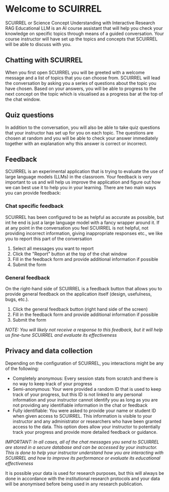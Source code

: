 # Welcome to SCUIRREL

SCUIRREL or Science Concept Understanding with Interactive Research RAG Educational LLM
is an AI course assistant that will help you check your knowledge on specific topics
through means of a guided conversation. Your course instructor will have set up the
topics and concepts that SCUIRREL will be able to discuss with you.

## Chatting with SCUIRREL

When you first open SCUIRREL you will be greeted with a welcome message and a list of
topics that you can choose from. SCUIRREL will lead the conversation by asking you a
series of questions about the topic you have chosen. Based on your answers, you will be
able to progress to the next concept on the topic which is visualised as a progress bar
at the top of the chat window.

## Quiz questions

In addition to the conversation, you will also be able to take quiz questions that your
instructor has set up for you on each topic. The questions are chosen at random and you
will be able to check your answer immediately together with an explanation why this
answer is correct or incorrect.

## Feedback

SCUIRREL is an experimental application that is trying to evaluate the use of large
language models (LLMs) in the classroom. Your feedback is very important to us and will
help us improve the application and figure out how we can best use it to help you in
your learning. There are two main ways you can provide feedback:

### Chat specific feedback

SCUIRREL has been configured to be as helpful as accurate as possible, but int he end is
just a large language model with a fancy wrapper around it. If at any point in the
conversation you feel SCUIRREL is not helpful, not providing incorrect information,
giving inappropriate responses etc., we like you to report this part of the conversation

1. Select all messages you want to report
2. Click the "Report" button at the top of the chat window
3. Fill in the feedback form and provide additional information if possible
4. Submit the form

### General feedback

On the right-hand side of SCUIRREL is a feedback button that allows you to provide
general feedback on the application itself (design, usefulness, bugs, etc.).

1. Click the general feedback button (right hand side of the screen)
2. Fill in the feedback form and provide additional information if possible
3. Submit the form

_NOTE: You will likely not receive a response to this feedback, but it will help us
fine-tune SCUIRREL and evaluate its effectiveness_

## Privacy and data collection

Depending on the configuration of SCUIRREL, you interactions might be any of the
following:

- Completely anonymous: Every session stats from scratch and there is no way to keep
  track of your progress
- Semi-anonymous: Your were provided a random ID that is used to keep track of your
  progress, but this ID is not linked to any personal information and your instructor
  cannot identify you as long as you are not providing any identifiable information in
  the chat or feedback
- Fully identifiable: You were asked to provide your name or student ID when given
  access to SCUIRREL. This information is visible to your instructor and any
  administrator or researchers who have been granted access to the data. This option
  does allow your instructor to potentially track your progress and provide more
  detailed feedback or guidance.

_IMPORTANT: In all cases, all of the chat messages you send to SCUIRREL are stored in a
secure database and can be accessed by your instructor. This is done to help your
instructor understand how you are interacting with SCUIRREL and how to improve its
performance or evaluate its educational effectiveness_

It is possible your data is used for research purposes, but this will always be done in
accordance with the institutional research protocols and your data will be anonymised
before being used in any research publication.
